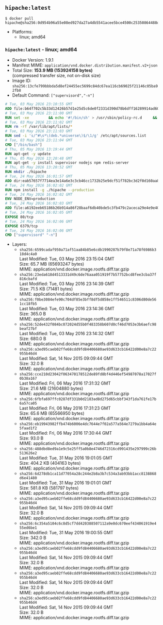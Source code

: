 ## `hipache:latest`

```console
$ docker pull hipache@sha256:0d954b96a55e08ed927da27a4db5541acee5bce4500c25350864488d25b667ee
```

-	Platforms:
	-	linux; amd64

### `hipache:latest` - linux; amd64

-	Docker Version: 1.9.1
-	Manifest MIME: `application/vnd.docker.distribution.manifest.v2+json`
-	Total Size: **153.9 MB (153924158 bytes)**  
	(compressed transfer size, not on-disk size)
-	Image ID: `sha256:13cfe799bbbda5d8ef24455ec5699c84dc67ea116cb69025f21146c05ba92fb8`
-	Default Command: `["supervisord","-n"]`

```dockerfile
# Tue, 03 May 2016 23:10:55 GMT
ADD file:b64f702c5b33d12426b57d1e25d5c6de0f2331d390d78b6dff16289914ad6098 in /
# Tue, 03 May 2016 23:11:00 GMT
RUN set -xe 		&& echo '#!/bin/sh' > /usr/sbin/policy-rc.d 	&& echo 'exit 101' >> /usr/sbin/policy-rc.d 	&& chmod +x /usr/sbin/policy-rc.d 		&& dpkg-divert --local --rename --add /sbin/initctl 	&& cp -a /usr/sbin/policy-rc.d /sbin/initctl 	&& sed -i 's/^exit.*/exit 0/' /sbin/initctl 		&& echo 'force-unsafe-io' > /etc/dpkg/dpkg.cfg.d/docker-apt-speedup 		&& echo 'DPkg::Post-Invoke { "rm -f /var/cache/apt/archives/*.deb /var/cache/apt/archives/partial/*.deb /var/cache/apt/*.bin || true"; };' > /etc/apt/apt.conf.d/docker-clean 	&& echo 'APT::Update::Post-Invoke { "rm -f /var/cache/apt/archives/*.deb /var/cache/apt/archives/partial/*.deb /var/cache/apt/*.bin || true"; };' >> /etc/apt/apt.conf.d/docker-clean 	&& echo 'Dir::Cache::pkgcache ""; Dir::Cache::srcpkgcache "";' >> /etc/apt/apt.conf.d/docker-clean 		&& echo 'Acquire::Languages "none";' > /etc/apt/apt.conf.d/docker-no-languages 		&& echo 'Acquire::GzipIndexes "true"; Acquire::CompressionTypes::Order:: "gz";' > /etc/apt/apt.conf.d/docker-gzip-indexes
# Tue, 03 May 2016 23:11:02 GMT
RUN rm -rf /var/lib/apt/lists/*
# Tue, 03 May 2016 23:11:03 GMT
RUN sed -i 's/^#\s*\(deb.*universe\)$/\1/g' /etc/apt/sources.list
# Tue, 03 May 2016 23:11:04 GMT
CMD ["/bin/bash"]
# Thu, 05 May 2016 13:19:44 GMT
RUN apt-get -y update
# Thu, 05 May 2016 13:20:48 GMT
RUN apt-get -y install supervisor nodejs npm redis-server
# Thu, 05 May 2016 13:20:52 GMT
RUN mkdir ./hipache
# Tue, 24 May 2016 16:01:57 GMT
ADD dir:eab57657f7714ea3e14a6e3c3cb46cc1732b25e9dcf51f782bc3d2f0d160aa84 in ./hipache
# Tue, 24 May 2016 16:02:02 GMT
RUN npm install -g ./hipache --production
# Tue, 24 May 2016 16:02:02 GMT
ENV NODE_ENV=production
# Tue, 24 May 2016 16:02:03 GMT
ADD file:a6192eeb65186b26b914a86f28baaf6db40bde5c3fb479c2aceca29e4e9e40a2 in /etc/supervisor/conf.d/supervisord.conf
# Tue, 24 May 2016 16:02:05 GMT
EXPOSE 80/tcp
# Tue, 24 May 2016 16:02:06 GMT
EXPOSE 6379/tcp
# Tue, 24 May 2016 16:02:06 GMT
CMD ["supervisord" "-n"]
```

-	Layers:
	-	`sha256:6599cadaf950a71af51aa84b85e6cdb1990287b79f8e71a78f6986b318d4c4a0`  
		Last Modified: Tue, 03 May 2016 23:15:04 GMT  
		Size: 65.7 MB (65693247 bytes)  
		MIME: application/vnd.docker.image.rootfs.diff.tar.gzip
	-	`sha256:23eda618d4513331d49c6de76aaa051919f7b57752bcd8fee3cba37f816cbafd`  
		Last Modified: Tue, 03 May 2016 23:14:39 GMT  
		Size: 71.5 KB (71481 bytes)  
		MIME: application/vnd.docker.image.rootfs.diff.tar.gzip
	-	`sha256:f0be3084efe90c704df85e3bff8df5d858e1ff546511c8306d80de561cc18fb5`  
		Last Modified: Tue, 03 May 2016 23:14:36 GMT  
		Size: 365.0 B  
		MIME: application/vnd.docker.image.rootfs.diff.tar.gzip
	-	`sha256:52de432f084bc072024d55b0f483358b607d0cf46d7053e3b6aefc98beaf27bf`  
		Last Modified: Tue, 03 May 2016 23:14:32 GMT  
		Size: 680.0 B  
		MIME: application/vnd.docker.image.rootfs.diff.tar.gzip
	-	`sha256:a3ed95caeb02ffe68cdd9fd84406680ae93d633cb16422d00e8a7c22955b46d4`  
		Last Modified: Sat, 14 Nov 2015 09:09:44 GMT  
		Size: 32.0 B  
		MIME: application/vnd.docker.image.rootfs.diff.tar.gzip
	-	`sha256:cce210d23042f063470178512de89fd8bf4d446ef54987078a17027f0b38a167`  
		Last Modified: Fri, 06 May 2016 17:31:32 GMT  
		Size: 21.6 MB (21604880 bytes)  
		MIME: application/vnd.docker.image.rootfs.diff.tar.gzip
	-	`sha256:6fbfa697ffc0287df331b0d2183ad8d275d65cbbf343f1da761fe17b6a57ca05`  
		Last Modified: Fri, 06 May 2016 17:31:23 GMT  
		Size: 65.6 MB (65566950 bytes)  
		MIME: application/vnd.docker.image.rootfs.diff.tar.gzip
	-	`sha256:eb19943982ffb474b6006e4dc7644e7f02a577a564e7279a1bb4a64e5faad1f2`  
		Last Modified: Fri, 06 May 2016 17:30:44 GMT  
		Size: 93.0 B  
		MIME: application/vnd.docker.image.rootfs.diff.tar.gzip
	-	`sha256:488dbd8ed9a1e9c5e25ff5a0b8e4746d72316cd991435e297999c26b513626e2`  
		Last Modified: Tue, 31 May 2016 19:01:05 GMT  
		Size: 404.2 KB (404163 bytes)  
		MIME: application/vnd.docker.image.rootfs.diff.tar.gzip
	-	`sha256:6d278db1ca11d77054a28c244e2b8a3b7c534a3ab93bb1acc8138868d6e41480`  
		Last Modified: Tue, 31 May 2016 19:01:01 GMT  
		Size: 581.8 KB (581797 bytes)  
		MIME: application/vnd.docker.image.rootfs.diff.tar.gzip
	-	`sha256:a3ed95caeb02ffe68cdd9fd84406680ae93d633cb16422d00e8a7c22955b46d4`  
		Last Modified: Sat, 14 Nov 2015 09:09:44 GMT  
		Size: 32.0 B  
		MIME: application/vnd.docker.image.rootfs.diff.tar.gzip
	-	`sha256:6c354a5104c6c8d5cf7dd420388507112a9e0dc670eef434061919e455ed6be1`  
		Last Modified: Tue, 31 May 2016 19:00:55 GMT  
		Size: 342.0 B  
		MIME: application/vnd.docker.image.rootfs.diff.tar.gzip
	-	`sha256:a3ed95caeb02ffe68cdd9fd84406680ae93d633cb16422d00e8a7c22955b46d4`  
		Last Modified: Sat, 14 Nov 2015 09:09:44 GMT  
		Size: 32.0 B  
		MIME: application/vnd.docker.image.rootfs.diff.tar.gzip
	-	`sha256:a3ed95caeb02ffe68cdd9fd84406680ae93d633cb16422d00e8a7c22955b46d4`  
		Last Modified: Sat, 14 Nov 2015 09:09:44 GMT  
		Size: 32.0 B  
		MIME: application/vnd.docker.image.rootfs.diff.tar.gzip
	-	`sha256:a3ed95caeb02ffe68cdd9fd84406680ae93d633cb16422d00e8a7c22955b46d4`  
		Last Modified: Sat, 14 Nov 2015 09:09:44 GMT  
		Size: 32.0 B  
		MIME: application/vnd.docker.image.rootfs.diff.tar.gzip
